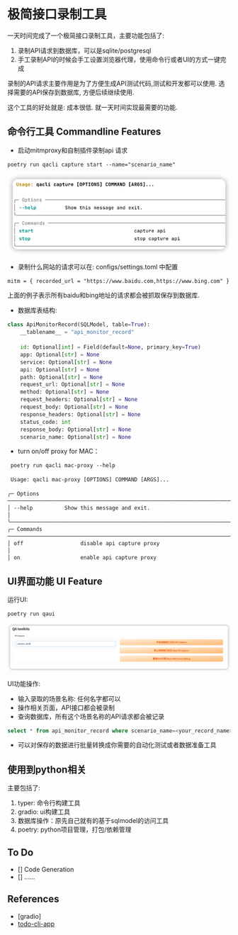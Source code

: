 # 极简接口录制工具

一天时间完成了一个极简接口录制工具，主要功能包括了:
1. 录制API请求到数据库，可以是sqlite/postgresql
2. 手工录制API的时候会手工设置浏览器代理，使用命令行或者UI的方式一键完成

录制的API请求主要作用是为了方便生成API测试代码,测试和开发都可以使用. 选择需要的API保存到数据库, 方便后续继续使用. 

这个工具的好处就是: 成本很低. 就一天时间实现最需要的功能.

## 命令行工具 Commandline Features

- 启动mitmproxy和自制插件录制api 请求

```shell
poetry run qacli capture start --name="scenario_name"
```
![start.png](start.png)

- 录制什么网站的请求可以在: configs/settings.toml 中配置

```shell
mitm = { recorded_url = "https://www.baidu.com,https://www.bing.com" }
```

上面的例子表示所有baidu和bing地址的请求都会被抓取保存到数据库.

- 数据库表结构:

```python
class ApiMonitorRecord(SQLModel, table=True):
    __tablename__ = "api_monitor_record"

    id: Optional[int] = Field(default=None, primary_key=True)
    app: Optional[str] = None
    service: Optional[str] = None
    api: Optional[str] = None
    path: Optional[str] = None
    request_url: Optional[str] = None
    method: Optional[str] = None
    request_headers: Optional[str] = None
    request_body: Optional[str] = None
    response_headers: Optional[str] = None
    status_code: int
    response_body: Optional[str] = None
    scenario_name: Optional[str] = None

```

- turn on/off proxy for MAC： 

```shell
 poetry run qacli mac-proxy --help
                                                                                                                                                         
 Usage: qacli mac-proxy [OPTIONS] COMMAND [ARGS]...                                                                                                      
                                                                                                                                                         
╭─ Options ─────────────────────────────────────────────────────────────────────────────────────────────────────────────────────────────────────────────╮
│ --help          Show this message and exit.                                                                                                           │
╰───────────────────────────────────────────────────────────────────────────────────────────────────────────────────────────────────────────────────────╯
╭─ Commands ────────────────────────────────────────────────────────────────────────────────────────────────────────────────────────────────────────────╮
│ off                  disable api capture proxy                                                                                                        │
│ on                   enable api capture proxy 
```

## UI界面功能 UI Feature

运行UI: 

```shell
poetry run qaui
```
![qaui.png](qaui.png)

UI功能操作: 

- 输入录取的场景名称: 任何名字都可以
- 操作相关页面，API接口都会被录制
- 查询数据库，所有这个场景名称的API请求都会被记录
```sql
select * from api_monitor_record where scenario_name=<your_record_name>
```
- 可以对保存的数据进行批量转换成你需要的自动化测试或者数据准备工具

## 使用到python相关

主要包括了:
1. typer: 命令行构建工具
2. gradio: ui构建工具
3. 数据库操作：原先自己就有的基于sqlmodel的访问工具
4. poetry: python项目管理，打包/依赖管理


## To Do

- [] Code Generation
- [] ......

## References

- [gradio]
- [todo-cli-app]( https://github.com/tddschn/todo-cli-tddschn.git)
